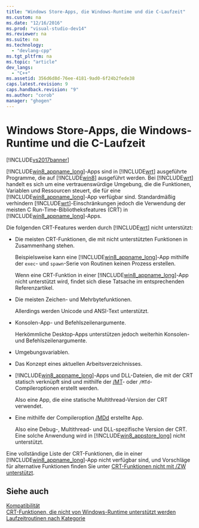 ```yaml
---
title: "Windows Store-Apps, die Windows-Runtime und die C-Laufzeit"
ms.custom: na
ms.date: "12/16/2016"
ms.prod: "visual-studio-dev14"
ms.reviewer: na
ms.suite: na
ms.technology: 
  - "devlang-cpp"
ms.tgt_pltfrm: na
ms.topic: "article"
dev_langs: 
  - "C++"
ms.assetid: 356d6d8d-76ee-4181-9ad0-6f24b2fede38
caps.latest.revision: 9
caps.handback.revision: "9"
ms.author: "corob"
manager: "ghogen"
---
```

# Windows Store-Apps, die Windows-Runtime und die C-Laufzeit
[!INCLUDE[vs2017banner](../assembler/inline/includes/vs2017banner.md)]

[!INCLUDE[win8_appname_long](../build/includes/win8_appname_long_md.md)]\-Apps sind in [!INCLUDE[wrt](../atl/reference/includes/wrt_md.md)] ausgeführte Programme, die auf [!INCLUDE[win8](../build/includes/win8_md.md)] ausgeführt werden.  Bei [!INCLUDE[wrt](../atl/reference/includes/wrt_md.md)] handelt es sich um eine vertrauenswürdige Umgebung, die die Funktionen, Variablen und Ressourcen steuert, die für eine [!INCLUDE[win8_appname_long](../build/includes/win8_appname_long_md.md)]\-App verfügbar sind.  Standardmäßig verhindern [!INCLUDE[wrt](../atl/reference/includes/wrt_md.md)]\-Einschränkungen jedoch die Verwendung der meisten C Run\-Time\-Bibliotheksfeatures \(CRT\) in [!INCLUDE[win8_appname_long](../build/includes/win8_appname_long_md.md)]\-Apps.  
  
 Die folgenden CRT\-Features werden durch [!INCLUDE[wrt](../atl/reference/includes/wrt_md.md)] nicht unterstützt:  
  
-   Die meisten CRT\-Funktionen, die mit nicht unterstützten Funktionen in Zusammenhang stehen.  
  
     Beispielsweise kann eine [!INCLUDE[win8_appname_long](../build/includes/win8_appname_long_md.md)]\-App mithilfe der `exec`\- und `spawn`\-Serie von Routinen keinen Prozess erstellen.  
  
     Wenn eine CRT\-Funktion in einer [!INCLUDE[win8_appname_long](../build/includes/win8_appname_long_md.md)]\-App nicht unterstützt wird, findet sich diese Tatsache im entsprechenden Referenzartikel.  
  
-   Die meisten Zeichen\- und Mehrbytefunktionen.  
  
     Allerdings werden Unicode und ANSI\-Text unterstützt.  
  
-   Konsolen\-App\- und Befehlszeilenargumente.  
  
     Herkömmliche Desktop\-Apps unterstützen jedoch weiterhin Konsolen\- und Befehlszeilenargumente.  
  
-   Umgebungsvariablen.  
  
-   Das Konzept eines aktuellen Arbeitsverzeichnisses.  
  
-   [!INCLUDE[win8_appname_long](../build/includes/win8_appname_long_md.md)]\-Apps und DLL\-Dateien, die mit der CRT statisch verknüpft sind und mithilfe der [\/MT](../build/reference/md-mt-ld-use-run-time-library.md)\- oder `/MTd`\-Compileroptionen erstellt werden.  
  
     Also eine App, die eine statische Multithread\-Version der CRT verwendet.  
  
-   Eine mithilfe der Compileroption [\/MDd](../build/reference/md-mt-ld-use-run-time-library.md) erstellte App.  
  
     Also eine Debug\-, Multithread\- und DLL\-spezifische Version der CRT.  Eine solche Anwendung wird in [!INCLUDE[win8_appstore_long](../build/reference/includes/win8_appstore_long_md.md)] nicht unterstützt.  
  
 Eine vollständige Liste der CRT\-Funktionen, die in einer [!INCLUDE[win8_appname_long](../build/includes/win8_appname_long_md.md)]\-App nicht verfügbar sind, und Vorschläge für alternative Funktionen finden Sie unter [CRT\-Funktionen nicht mit \/ZW unterstützt](http://msdn.microsoft.com/library/windows/apps/jj606124.aspx).  
  
## Siehe auch  
 [Kompatibilität](../c-runtime-library/compatibility.md)   
 [CRT\-Funktionen, die nicht von Windows\-Runtime unterstützt werden](../c-runtime-library/windows-runtime-unsupported-crt-functions.md)   
 [Laufzeitroutinen nach Kategorie](../c-runtime-library/run-time-routines-by-category.md)